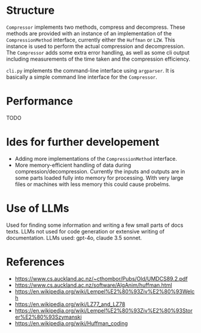 # Structure
`Compressor` implements two methods, compress and decompress. These methods are provided with an instance of an implementation of the `CompressionMethod` interface, currently either the `Huffman` or `LZW`. This instance is used to perform the actual compression and decompression. The `Compressor` adds some extra error handling, as well as some cli output including measurements of the time taken and the compression efficiency.

`cli.py` implements the command-line interface using `argparser`. It is basically a simple command line interface for the `Compressor`.

# Performance
TODO

# Ides for further developement
* Adding more implementations of the `CompressionMethod` interface.
* More memory-efficient handling of data during compression/decompression. Currently the inputs and outputs are in some parts loaded fully into memory for processing. With very large files or machines with less memory this could cause probelms.

# Use of LLMs
Used for finding some information and writing a few small parts of docs texts. LLMs not used for code generation or extensive writing of documentation.
LLMs used: gpt-4o, claude 3.5 sonnet.

# References
* https://www.cs.auckland.ac.nz/~cthombor/Pubs/Old/UMDCS89.2.pdf
* https://www.cs.auckland.ac.nz/software/AlgAnim/huffman.html
* https://en.wikipedia.org/wiki/Lempel%E2%80%93Ziv%E2%80%93Welch
* https://en.wikipedia.org/wiki/LZ77_and_LZ78
* https://en.wikipedia.org/wiki/Lempel%E2%80%93Ziv%E2%80%93Storer%E2%80%93Szymanski
* https://en.wikipedia.org/wiki/Huffman_coding



